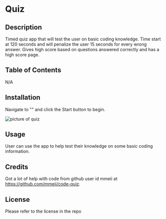 # Quiz

## Description

Timed quiz app that will test the user on basic coding knowledge. Time start at 120 seconds and will penalize the user 15 seconds for every wrong answer. Gives high score based on questions answered correctly and has a high score page. 

## Table of Contents
N/A

## Installation 

Navigate to "" and click the Start button to begin. 

![picture of quiz]()

## Usage
User can use the app to help test their knowledge on some basic coding information. 


## Credits
Got a lot of help with code from github user id mmeii at https://github.com/mmeii/code-quiz.

## License
Please refer to the license in the repo
